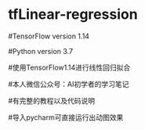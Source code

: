 # tfLinear-regression

#TensorFlow version 1.14

#Python version 3.7

#使用TensorFlow1.14进行线性回归拟合

#本人微信公众号：AI初学者的学习笔记

#有完整的教程以及代码说明

#导入pycharm可直接运行出动图效果
